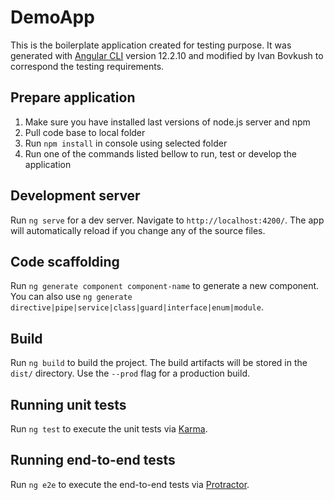 # DemoApp

This is the boilerplate application created for testing purpose. It was generated with [Angular CLI](https://github.com/angular/angular-cli) version 12.2.10 and modified by Ivan Bovkush to correspond the testing requirements.

## Prepare application
1. Make sure you have installed last versions of node.js server and npm
2. Pull code base to local folder
3. Run `npm install` in console using selected folder
4. Run one of the commands listed bellow to run, test or develop the application
## Development server

Run `ng serve` for a dev server. Navigate to `http://localhost:4200/`. The app will automatically reload if you change any of the source files.

## Code scaffolding

Run `ng generate component component-name` to generate a new component. You can also use `ng generate directive|pipe|service|class|guard|interface|enum|module`.

## Build

Run `ng build` to build the project. The build artifacts will be stored in the `dist/` directory. Use the `--prod` flag for a production build.

## Running unit tests

Run `ng test` to execute the unit tests via [Karma](https://karma-runner.github.io).

## Running end-to-end tests

Run `ng e2e` to execute the end-to-end tests via [Protractor](http://www.protractortest.org/).
